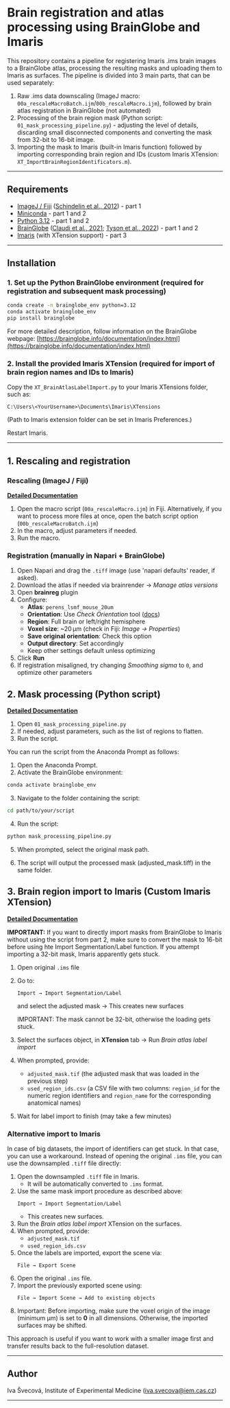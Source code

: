 # Brain registration and atlas processing using BrainGlobe and Imaris

This repository contains a pipeline for registering Imaris .ims brain images to a BrainGlobe atlas, processing the resulting masks and uploading them to Imaris as surfaces. The pipeline is divided into 3 main parts, that can be used separately:

1. Raw .ims data downscaling (ImageJ macro: `00a_rescaleMacroBatch.ijm`/`00b_rescaleMacro.ijm`), followed by brain atlas registration in BrainGlobe (not automated)
2. Processing of the brain region mask (Python script: `01_mask_processing_pipeline.py`) - adjusting the level of details, discarding small disconnected components and converting the mask from 32-bit to 16-bit image. 
3. Importing the mask to Imaris (built-in Imaris function) followed by importing corresponding brain region and IDs (custom Imaris XTension: `XT_ImportBrainRegionIdentificators.m`).

---

## &#x20;Requirements

- [ImageJ / Fiji](https://fiji.sc/) ([Schindelin et al., 2012](https://doi.org/10.1038/nmeth.2019)) - part 1
- [Miniconda](https://docs.conda.io/en/latest/miniconda.html) - part 1 and 2
- [Python 3.12](https://www.python.org/) - part 1 and 2
- [BrainGlobe](https://brainglobe.info/) ([Claudi et al., 2021](https://joss.theoj.org/papers/10.21105/joss.02668); [Tyson et al., 2022](https://doi.org/10.1038/s41598-021-04676-9)) - part 1 and 2
- [Imaris](https://imaris.oxinst.com/) (with XTension support) - part 3

---

## Installation

### 1. Set up the Python BrainGlobe environment (required for registration and subsequent mask processing)

```bash
conda create -n brainglobe_env python=3.12
conda activate brainglobe_env
pip install brainglobe
```

For more detailed description, follow information on the BrainGlobe webpage: [https://brainglobe.info/documentation/index.html](https://brainglobe.info/documentation/index.html)

### 2. Install the provided Imaris XTension (required for import of brain region names and IDs to Imaris)

Copy the `XT_BrainAtlasLabelImport.py` to your Imaris XTensions folder, such as:

```
C:\Users\<YourUsername>\Documents\Imaris\XTensions
```

(Path to Imaris extension folder can be set in Imaris Preferences.)

Restart Imaris.

---

## 1. Rescaling and registration
### Rescaling (ImageJ / Fiji) 

**[Detailed Documentation](docs/00_rescaleMacro_documentation.md)**

1. Open the macro script (`00a_rescaleMacro.ijm`) in Fiji. Alternatively, if you want to process more files at once, open the batch script option (`00b_rescaleMacroBatch.ijm`)
2. In the macro, adjust parameters if needed.
3. Run the macro.

### Registration (manually in Napari + BrainGlobe)

1. Open Napari and drag the `.tiff` image (use 'napari defaults' reader, if asked).
2. Download the atlas if needed via brainrender → *Manage atlas versions*
3. Open **brainreg** plugin
4. Configure:
   - **Atlas**: `perens_lsmf_mouse_20um`
   - **Orientation**: Use *Check Orientation* tool ([docs](https://brainglobe.info/documentation/brainreg/user-guide/checking-orientation.html))
   - **Region**: Full brain or left/right hemisphere
   - **Voxel size**: \~20 µm (check in Fiji: *Image → Properties*)
   - **Save original orientation**: Check this option
   - **Output directory**: Set accordingly
   - Keep other settings default unless optimizing
5. Click **Run**
6. If registration misaligned, try changing *Smoothing sigma* to `0`, and optimize other parameters

## 2. Mask processing (Python script)

**[Detailed Documentation](docs/01_mask_processing_pipeline_documentation.md)**

1. Open `01_mask_processing_pipeline.py`
2. If needed, adjust parameters, such as the list of regions to flatten.
3. Run the script. 

You can run the script from the Anaconda Prompt as follows:

1. Open the Anaconda Prompt.
2. Activate the BrainGlobe environment:

```bash
conda activate brainglobe_env
```

3. Navigate to the folder containing the script:

```bash
cd path/to/your/script
```

4. Run the script:

```bash
python mask_processing_pipeline.py
```

5. When prompted, select the original mask path.

6. The script will output the processed mask (adjusted\_mask.tiff) in the same folder.

## 3. Brain region import to Imaris (Custom Imaris XTension)

**[Detailed Documentation](docs/XT_ImportBrainRegionIdentificators_documentation.md)**

**IMPORTANT:** If you want to directly import masks from BrainGlobe to Imaris without using the script from part 2, make sure to convert the mask to 16-bit before using hte Import Segmentation/Label function. If you attempt importing a 32-bit mask, Imaris apparently gets stuck.

1. Open original `.ims` file
2. Go to:
   ```
   Import → Import Segmentation/Label
   ```
   and select the adjusted mask → This creates new surfaces

   IMPORTANT: The mask cannot be 32-bit, otherwise the loading gets stuck.
3. Select the surfaces object, in **XTension** tab → Run *Brain atlas label import*
4. When prompted, provide:
   - `adjusted_mask.tif` (the adjusted mask that was loaded in the previous step)
   - `used_region_ids.csv` (a CSV file with two columns: `region_id` for the numeric region identifiers and `region_name` for the corresponding anatomical names)&#x20;
5. Wait for label import to finish (may take a few minutes)


### Alternative import to Imaris

In case of big datasets, the import of identifiers can get stuck. In that case, you can use a workaround. Instead of opening the original `.ims` file, you can use the downsampled `.tiff` file directly:

1. Open the downsampled `.tiff` file in Imaris.
   - It will be automatically converted to `.ims` format.
2. Use the same mask import procedure as described above:
   ```
   Import → Import Segmentation/Label
   ```
   - This creates new surfaces.
3. Run the *Brain atlas label import* XTension on the surfaces.
4. When prompted, provide:
   - `adjusted_mask.tif`
   - `used_region_ids.csv`
5. Once the labels are imported, export the scene via:
   ```
   File → Export Scene
   ```
6. Open the original `.ims` file.
7. Import the previously exported scene using:
   ```
   File → Import Scene → Add to existing objects
   ```
8. Important: Before importing, make sure the voxel origin of the image (minimum µm) is set to **0** in all dimensions. Otherwise, the imported surfaces may be shifted.

This approach is useful if you want to work with a smaller image first and transfer results back to the full-resolution dataset.

---

## Author

Iva Švecová, Institute of Experimental Medicine (iva.svecova@iem.cas.cz)

---

